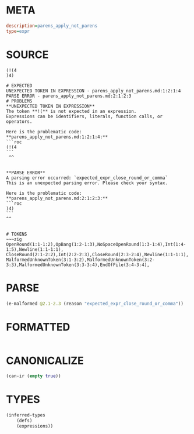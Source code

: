# META
~~~ini
description=parens_apply_not_parens
type=expr
~~~
# SOURCE
~~~roc
(!(4
)4)
~~~
~~~
# EXPECTED
UNEXPECTED TOKEN IN EXPRESSION - parens_apply_not_parens.md:1:2:1:4
PARSE ERROR - parens_apply_not_parens.md:2:1:2:3
# PROBLEMS
**UNEXPECTED TOKEN IN EXPRESSION**
The token **!(** is not expected in an expression.
Expressions can be identifiers, literals, function calls, or operators.

Here is the problematic code:
**parens_apply_not_parens.md:1:2:1:4:**
```roc
(!(4
```
 ^^


**PARSE ERROR**
A parsing error occurred: `expected_expr_close_round_or_comma`
This is an unexpected parsing error. Please check your syntax.

Here is the problematic code:
**parens_apply_not_parens.md:2:1:2:3:**
```roc
)4)
```
^^


# TOKENS
~~~zig
OpenRound(1:1-1:2),OpBang(1:2-1:3),NoSpaceOpenRound(1:3-1:4),Int(1:4-1:5),Newline(1:1-1:1),
CloseRound(2:1-2:2),Int(2:2-2:3),CloseRound(2:3-2:4),Newline(1:1-1:1),
MalformedUnknownToken(3:1-3:2),MalformedUnknownToken(3:2-3:3),MalformedUnknownToken(3:3-3:4),EndOfFile(3:4-3:4),
~~~
# PARSE
~~~clojure
(e-malformed @2.1-2.3 (reason "expected_expr_close_round_or_comma"))
~~~
# FORMATTED
~~~roc

~~~
# CANONICALIZE
~~~clojure
(can-ir (empty true))
~~~
# TYPES
~~~clojure
(inferred-types
	(defs)
	(expressions))
~~~
